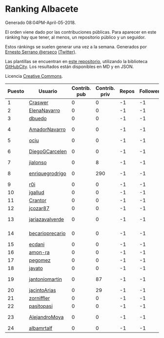 # Ranking Albacete

Generado 08:04PM-April-05-2018.

El orden viene dado por las contribuciones públicas. Para aparecer en este ránking hay que tener, al menos, un repositorio público y un seguidor.

Estos ránkings se suelen generar una vez a la semana. Generados por [Ernesto Serrano @erseco](https://github.com/erseco/) [(Twitter)](https://twitter.com/erseco).

Las plantillas se encuentran en [este repositorio](https://github.com/iblancasa/GH-Spanish-Ranking), utilizando la biblioteca [GitHubCity](https://github.com/iblancasa/GitHubCity). Los resultados están disponibles en MD y en JSON.

Licencia [Creative Commons](https://creativecommons.org/licenses/by/4.0/).

| Puesto   |  Usuario  | Contrib. pub | Contrib. priv |Repos| Followers | Desde |  Avatar  |
|----------|-----------|--------------|---------------|-----|-----------|-------|----------|
|1|[Craswer](https://github.com/Craswer)|0|0|-1|-1||![Craswer]()|
|2|[ElenaNavarro](https://github.com/ElenaNavarro)|0|0|-1|-1||![ElenaNavarro]()|
|3|[dbuedo](https://github.com/dbuedo)|0|0|-1|-1||![dbuedo]()|
|4|[AmadorNavarro](https://github.com/AmadorNavarro)|0|0|-1|-1||![AmadorNavarro]()|
|5|[ociu](https://github.com/ociu)|0|0|-1|-1||![ociu]()|
|6|[DiegoGCarcelen](https://github.com/DiegoGCarcelen)|0|0|-1|-1||![DiegoGCarcelen]()|
|7|[jialonso](https://github.com/jialonso)|0|8|-1|-1||![jialonso]()|
|8|[enriquegrodrigo](https://github.com/enriquegrodrigo)|0|290|-1|-1||![enriquegrodrigo]()|
|9|[r0i](https://github.com/r0i)|0|0|-1|-1||![r0i]()|
|10|[jgallud](https://github.com/jgallud)|0|0|-1|-1||![jgallud]()|
|11|[Crantor](https://github.com/Crantor)|0|0|-1|-1||![Crantor]()|
|12|[jcozar87](https://github.com/jcozar87)|0|0|-1|-1||![jcozar87]()|
|13|[jariazavalverde](https://github.com/jariazavalverde)|0|0|-1|-1||![jariazavalverde]()|
|14|[becarioprecario](https://github.com/becarioprecario)|0|0|-1|-1||![becarioprecario]()|
|15|[ecdani](https://github.com/ecdani)|0|0|-1|-1||![ecdani]()|
|16|[amon-ra](https://github.com/amon-ra)|0|0|-1|-1||![amon-ra]()|
|17|[pegomez](https://github.com/pegomez)|0|0|-1|-1||![pegomez]()|
|18|[javato](https://github.com/javato)|0|0|-1|-1||![javato]()|
|19|[jantoniomartin](https://github.com/jantoniomartin)|0|87|-1|-1||![jantoniomartin]()|
|20|[jacintoArias](https://github.com/jacintoArias)|0|29|-1|-1||![jacintoArias]()|
|21|[zorniffler](https://github.com/zorniffler)|0|0|-1|-1||![zorniffler]()|
|22|[pasitopasi](https://github.com/pasitopasi)|0|0|-1|-1||![pasitopasi]()|
|23|[AlejandroMoya](https://github.com/AlejandroMoya)|0|0|-1|-1||![AlejandroMoya]()|
|24|[albamrtalf](https://github.com/albamrtalf)|0|0|-1|-1||![albamrtalf]()|
